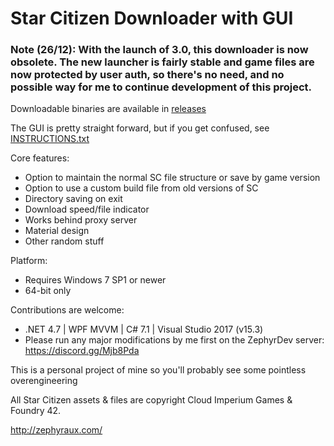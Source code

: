 # Star Citizen Downloader with GUI
### Note (26/12): With the launch of 3.0, this downloader is now obsolete. The new launcher is fairly stable and game files are now protected by user auth, so there's no need, and no possible way for me to continue development of this project. 

Downloadable binaries are available in [releases](https://github.com/Hawxy/SCAlternativePatcher/releases)

The GUI is pretty straight forward, but if you get confused, see [INSTRUCTIONS.txt](https://github.com/Hawxy/SCAlternativeDownloader/blob/master/SCPatchDownloader/INSTRUCTIONS.txt)

Core features:

- Option to maintain the normal SC file structure or save by game version
- Option to use a custom build file from old versions of SC
- Directory saving on exit
- Download speed/file indicator
- Works behind proxy server
- Material design
- Other random stuff

Platform:
- Requires Windows 7 SP1 or newer
- 64-bit only

Contributions are welcome:
- .NET 4.7 | WPF MVVM | C# 7.1 | Visual Studio 2017 (v15.3)
- Please run any major modifications by me first on the ZephyrDev server: https://discord.gg/Mjb8Pda

This is a personal project of mine so you'll probably see some pointless overengineering

All Star Citizen assets & files are copyright Cloud Imperium Games & Foundry 42.

http://zephyraux.com/
